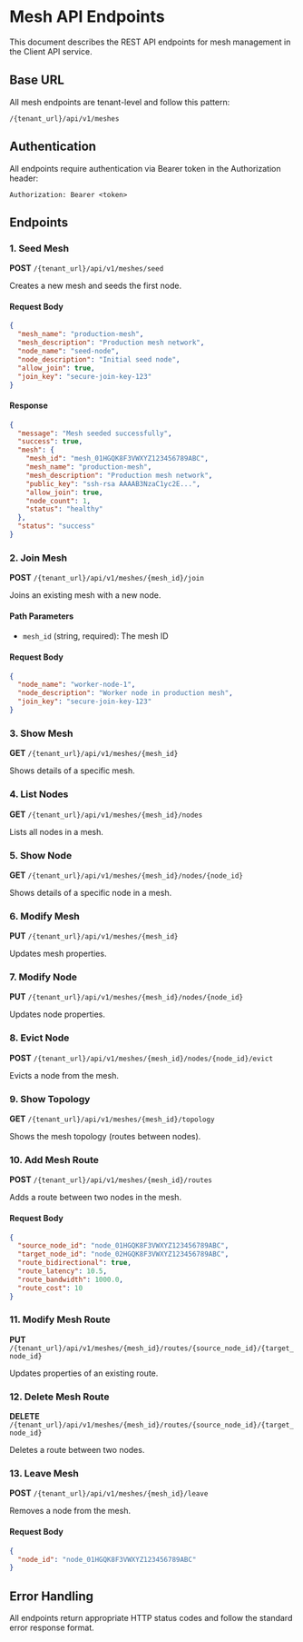 # Mesh API Endpoints

This document describes the REST API endpoints for mesh management in the Client API service.

## Base URL

All mesh endpoints are tenant-level and follow this pattern:
```
/{tenant_url}/api/v1/meshes
```

## Authentication

All endpoints require authentication via Bearer token in the Authorization header:
```
Authorization: Bearer <token>
```

## Endpoints

### 1. Seed Mesh

**POST** `/{tenant_url}/api/v1/meshes/seed`

Creates a new mesh and seeds the first node.

#### Request Body
```json
{
  "mesh_name": "production-mesh",
  "mesh_description": "Production mesh network",
  "node_name": "seed-node",
  "node_description": "Initial seed node",
  "allow_join": true,
  "join_key": "secure-join-key-123"
}
```

#### Response
```json
{
  "message": "Mesh seeded successfully",
  "success": true,
  "mesh": {
    "mesh_id": "mesh_01HGQK8F3VWXYZ123456789ABC",
    "mesh_name": "production-mesh",
    "mesh_description": "Production mesh network",
    "public_key": "ssh-rsa AAAAB3NzaC1yc2E...",
    "allow_join": true,
    "node_count": 1,
    "status": "healthy"
  },
  "status": "success"
}
```

### 2. Join Mesh

**POST** `/{tenant_url}/api/v1/meshes/{mesh_id}/join`

Joins an existing mesh with a new node.

#### Path Parameters
- `mesh_id` (string, required): The mesh ID

#### Request Body
```json
{
  "node_name": "worker-node-1",
  "node_description": "Worker node in production mesh",
  "join_key": "secure-join-key-123"
}
```

### 3. Show Mesh

**GET** `/{tenant_url}/api/v1/meshes/{mesh_id}`

Shows details of a specific mesh.

### 4. List Nodes

**GET** `/{tenant_url}/api/v1/meshes/{mesh_id}/nodes`

Lists all nodes in a mesh.

### 5. Show Node

**GET** `/{tenant_url}/api/v1/meshes/{mesh_id}/nodes/{node_id}`

Shows details of a specific node in a mesh.

### 6. Modify Mesh

**PUT** `/{tenant_url}/api/v1/meshes/{mesh_id}`

Updates mesh properties.

### 7. Modify Node

**PUT** `/{tenant_url}/api/v1/meshes/{mesh_id}/nodes/{node_id}`

Updates node properties.

### 8. Evict Node

**POST** `/{tenant_url}/api/v1/meshes/{mesh_id}/nodes/{node_id}/evict`

Evicts a node from the mesh.

### 9. Show Topology

**GET** `/{tenant_url}/api/v1/meshes/{mesh_id}/topology`

Shows the mesh topology (routes between nodes).

### 10. Add Mesh Route

**POST** `/{tenant_url}/api/v1/meshes/{mesh_id}/routes`

Adds a route between two nodes in the mesh.

#### Request Body
```json
{
  "source_node_id": "node_01HGQK8F3VWXYZ123456789ABC",
  "target_node_id": "node_02HGQK8F3VWXYZ123456789ABC",
  "route_bidirectional": true,
  "route_latency": 10.5,
  "route_bandwidth": 1000.0,
  "route_cost": 10
}
```

### 11. Modify Mesh Route

**PUT** `/{tenant_url}/api/v1/meshes/{mesh_id}/routes/{source_node_id}/{target_node_id}`

Updates properties of an existing route.

### 12. Delete Mesh Route

**DELETE** `/{tenant_url}/api/v1/meshes/{mesh_id}/routes/{source_node_id}/{target_node_id}`

Deletes a route between two nodes.

### 13. Leave Mesh

**POST** `/{tenant_url}/api/v1/meshes/{mesh_id}/leave`

Removes a node from the mesh.

#### Request Body
```json
{
  "node_id": "node_01HGQK8F3VWXYZ123456789ABC"
}
```

## Error Handling

All endpoints return appropriate HTTP status codes and follow the standard error response format. 